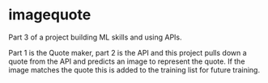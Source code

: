 # imagequote
Part 3 of a project building ML skills and using APIs.

Part 1 is the Quote maker, part 2 is the API and this project pulls down a quote from the API and predicts an image to represent the quote.  If the image matches the quote this is added to the training list for future training.
